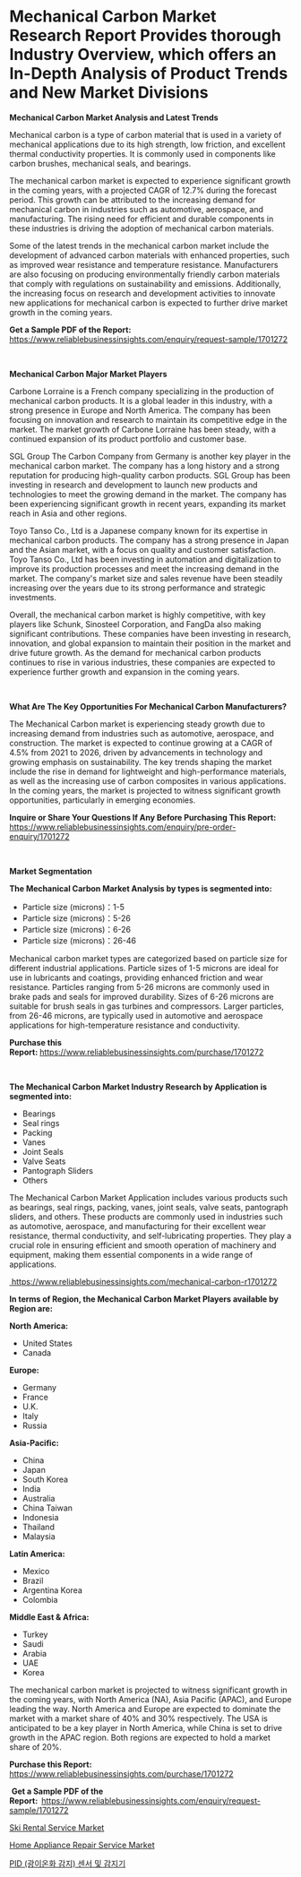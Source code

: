 <p><h1>Mechanical Carbon Market Research Report Provides thorough Industry Overview, which offers an In-Depth Analysis of Product Trends and New Market Divisions</h1></p><p><strong>Mechanical Carbon Market Analysis and Latest Trends</strong></p>
<p><p>Mechanical carbon is a type of carbon material that is used in a variety of mechanical applications due to its high strength, low friction, and excellent thermal conductivity properties. It is commonly used in components like carbon brushes, mechanical seals, and bearings.</p><p>The mechanical carbon market is expected to experience significant growth in the coming years, with a projected CAGR of 12.7% during the forecast period. This growth can be attributed to the increasing demand for mechanical carbon in industries such as automotive, aerospace, and manufacturing. The rising need for efficient and durable components in these industries is driving the adoption of mechanical carbon materials.</p><p>Some of the latest trends in the mechanical carbon market include the development of advanced carbon materials with enhanced properties, such as improved wear resistance and temperature resistance. Manufacturers are also focusing on producing environmentally friendly carbon materials that comply with regulations on sustainability and emissions. Additionally, the increasing focus on research and development activities to innovate new applications for mechanical carbon is expected to further drive market growth in the coming years.</p></p>
<p><strong>Get a Sample PDF of the Report:&nbsp;</strong> <a href="https://www.reliablebusinessinsights.com/enquiry/request-sample/1701272">https://www.reliablebusinessinsights.com/enquiry/request-sample/1701272</a></p>
<p>&nbsp;</p>
<p><strong>Mechanical Carbon Major Market Players</strong></p>
<p><p>Carbone Lorraine is a French company specializing in the production of mechanical carbon products. It is a global leader in this industry, with a strong presence in Europe and North America. The company has been focusing on innovation and research to maintain its competitive edge in the market. The market growth of Carbone Lorraine has been steady, with a continued expansion of its product portfolio and customer base.</p><p>SGL Group The Carbon Company from Germany is another key player in the mechanical carbon market. The company has a long history and a strong reputation for producing high-quality carbon products. SGL Group has been investing in research and development to launch new products and technologies to meet the growing demand in the market. The company has been experiencing significant growth in recent years, expanding its market reach in Asia and other regions.</p><p>Toyo Tanso Co., Ltd is a Japanese company known for its expertise in mechanical carbon products. The company has a strong presence in Japan and the Asian market, with a focus on quality and customer satisfaction. Toyo Tanso Co., Ltd has been investing in automation and digitalization to improve its production processes and meet the increasing demand in the market. The company's market size and sales revenue have been steadily increasing over the years due to its strong performance and strategic investments.</p><p>Overall, the mechanical carbon market is highly competitive, with key players like Schunk, Sinosteel Corporation, and FangDa also making significant contributions. These companies have been investing in research, innovation, and global expansion to maintain their position in the market and drive future growth. As the demand for mechanical carbon products continues to rise in various industries, these companies are expected to experience further growth and expansion in the coming years.</p></p>
<p>&nbsp;</p>
<p><strong>What Are The Key Opportunities For Mechanical Carbon Manufacturers?</strong></p>
<p><p>The Mechanical Carbon market is experiencing steady growth due to increasing demand from industries such as automotive, aerospace, and construction. The market is expected to continue growing at a CAGR of 4.5% from 2021 to 2026, driven by advancements in technology and growing emphasis on sustainability. The key trends shaping the market include the rise in demand for lightweight and high-performance materials, as well as the increasing use of carbon composites in various applications. In the coming years, the market is projected to witness significant growth opportunities, particularly in emerging economies.</p></p>
<p><strong>Inquire or Share Your Questions If Any Before Purchasing This Report:</strong> <a href="https://www.reliablebusinessinsights.com/enquiry/pre-order-enquiry/1701272">https://www.reliablebusinessinsights.com/enquiry/pre-order-enquiry/1701272</a></p>
<p>&nbsp;</p>
<p><strong>Market Segmentation</strong></p>
<p><strong>The Mechanical Carbon Market Analysis by types is segmented into:</strong></p>
<p><ul><li>Particle size (microns)：1-5</li><li>Particle size (microns)：5-26</li><li>Particle size (microns)：6-26</li><li>Particle size (microns)：26-46</li></ul></p>
<p><p>Mechanical carbon market types are categorized based on particle size for different industrial applications. Particle sizes of 1-5 microns are ideal for use in lubricants and coatings, providing enhanced friction and wear resistance. Particles ranging from 5-26 microns are commonly used in brake pads and seals for improved durability. Sizes of 6-26 microns are suitable for brush seals in gas turbines and compressors. Larger particles, from 26-46 microns, are typically used in automotive and aerospace applications for high-temperature resistance and conductivity.</p></p>
<p><strong>Purchase this Report:&nbsp;</strong><a href="https://www.reliablebusinessinsights.com/purchase/1701272">https://www.reliablebusinessinsights.com/purchase/1701272</a></p>
<p>&nbsp;</p>
<p><strong>The Mechanical Carbon Market Industry Research by Application is segmented into:</strong></p>
<p><ul><li>Bearings</li><li>Seal rings</li><li>Packing</li><li>Vanes</li><li>Joint Seals</li><li>Valve Seats</li><li>Pantograph Sliders</li><li>Others</li></ul></p>
<p><p>The Mechanical Carbon Market Application includes various products such as bearings, seal rings, packing, vanes, joint seals, valve seats, pantograph sliders, and others. These products are commonly used in industries such as automotive, aerospace, and manufacturing for their excellent wear resistance, thermal conductivity, and self-lubricating properties. They play a crucial role in ensuring efficient and smooth operation of machinery and equipment, making them essential components in a wide range of applications.</p></p>
<p><a href="https://www.reliablebusinessinsights.com/mechanical-carbon-r1701272">&nbsp;https://www.reliablebusinessinsights.com/mechanical-carbon-r1701272</a></p>
<p><strong>In terms of Region, the Mechanical Carbon Market Players available by Region are:</strong></p>
<p>
    <p> <strong> North America: </strong>
        <ul>
            <li>United States</li>
            <li>Canada</li>
        </ul>
        </p> 
    <p> <strong> Europe: </strong>
        <ul>
            <li>Germany</li>
            <li>France</li>
            <li>U.K.</li>
            <li>Italy</li>
            <li>Russia</li>
        </ul>
        </p> 
    <p> <strong> Asia-Pacific: </strong>
        <ul>
            <li>China</li>
            <li>Japan</li>
            <li>South Korea</li>
            <li>India</li>
            <li>Australia</li>
            <li>China Taiwan</li>
            <li>Indonesia</li>
            <li>Thailand</li>
            <li>Malaysia</li>
        </ul>
        </p> 
    <p> <strong> Latin America: </strong>
        <ul>
            <li>Mexico</li>
            <li>Brazil</li>
            <li>Argentina Korea</li>
            <li>Colombia</li>
        </ul>
        </p> 
    <p> <strong> Middle East & Africa: </strong>
        <ul>
            <li>Turkey</li>
            <li>Saudi</li>
            <li>Arabia</li>
            <li>UAE</li>
            <li>Korea</li>
        </ul>
    </p>
    </p>
<p><p>The mechanical carbon market is projected to witness significant growth in the coming years, with North America (NA), Asia Pacific (APAC), and Europe leading the way. North America and Europe are expected to dominate the market with a market share of 40% and 30% respectively. The USA is anticipated to be a key player in North America, while China is set to drive growth in the APAC region. Both regions are expected to hold a market share of 20%.</p></p>
<p><strong>Purchase this Report: </strong><a href="https://www.reliablebusinessinsights.com/purchase/1701272">https://www.reliablebusinessinsights.com/purchase/1701272</a></p>
<p>&nbsp;<strong>Get a Sample PDF of the Report:&nbsp;&nbsp;</strong><a href="https://www.reliablebusinessinsights.com/enquiry/request-sample/1701272">https://www.reliablebusinessinsights.com/enquiry/request-sample/1701272</a></p>
<p><strong></strong></p>
<p><p><a href="https://github.com/santosh758595/Market-Research-Report-List-5/blob/main/ski-rental-service-market.md">Ski Rental Service Market</a></p><p><a href="https://github.com/elizabethdagraca/Market-Research-Report-List-4/blob/main/home-appliance-repair-service-market.md">Home Appliance Repair Service Market</a></p><p><a href="https://github.com/nigaleamar09/Market-Research-Report-List-1/blob/main/6983490129691.md">PID (광이온화 감지) 센서 및 감지기</a></p></p>
